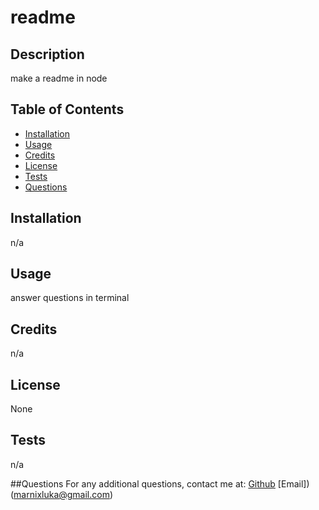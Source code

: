 # readme

## Description
make a readme in node

## Table of Contents

- [Installation](#installation)
- [Usage](#usage)
- [Credits](#credits)
- [License](#license)
- [Tests](#tests)
- [Questions](#questions)

## Installation
n/a

## Usage
answer questions in terminal

## Credits
n/a

## License
None

## Tests
n/a

##Questions
For any additional questions, contact me at:
[Github](marniluka)
[Email])(marnixluka@gmail.com)
